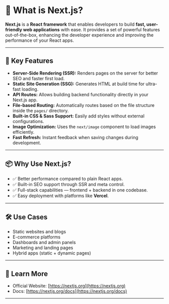 # 📘 What is Next.js?

**Next.js** is a **React framework** that enables developers to build **fast, user-friendly web applications** with ease. It provides a set of powerful features out-of-the-box, enhancing the developer experience and improving the performance of your React apps.

---

## 🚀 Key Features

- **Server-Side Rendering (SSR):** Renders pages on the server for better SEO and faster first load.
- **Static Site Generation (SSG):** Generates HTML at build time for ultra-fast loading.
- **API Routes:** Allows building backend functionality directly in your Next.js app.
- **File-based Routing:** Automatically routes based on the file structure inside the `pages/` directory.
- **Built-in CSS & Sass Support:** Easily add styles without external configurations.
- **Image Optimization:** Uses the `next/image` component to load images efficiently.
- **Fast Refresh:** Instant feedback when saving changes during development.

---

## 📦 Why Use Next.js?

- ✅ Better performance compared to plain React apps.
- ✅ Built-in SEO support through SSR and meta control.
- ✅ Full-stack capabilities — frontend + backend in one codebase.
- ✅ Easy deployment with platforms like **Vercel**.

---

## 🛠️ Use Cases

- Static websites and blogs
- E-commerce platforms
- Dashboards and admin panels
- Marketing and landing pages
- Hybrid apps (static + dynamic pages)

---

## 🔗 Learn More

- Official Website: [https://nextjs.org](https://nextjs.org)
- Docs: [https://nextjs.org/docs](https://nextjs.org/docs)

---
